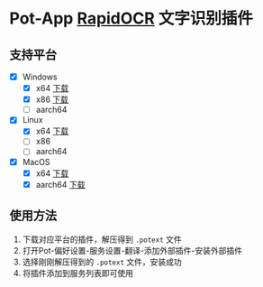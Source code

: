 # Pot-App [RapidOCR](https://github.com/RapidAI/RapidOcrOnnx) 文字识别插件

## 支持平台

- [x] Windows
  - [x] x64 [下载](https://gh.pylogmon.com/https://github.com/pot-app/pot-app-recognize-plugin-rapid/releases/latest/download/x86_64-pc-windows-msvc.zip)
  - [x] x86 [下载](https://gh.pylogmon.com/https://github.com/pot-app/pot-app-recognize-plugin-rapid/releases/latest/download/i686-pc-windows-msvc.zip)
  - [ ] aarch64
- [x] Linux
  - [x] x64 [下载](https://gh.pylogmon.com/https://github.com/pot-app/pot-app-recognize-plugin-rapid/releases/latest/download/x86_64-unknown-linux-gnu.zip)
  - [ ] x86
  - [ ] aarch64
- [x] MacOS
  - [x] x64 [下载](https://gh.pylogmon.com/https://github.com/pot-app/pot-app-recognize-plugin-rapid/releases/latest/download/x86_64-apple-darwin.zip)
  - [x] aarch64 [下载](https://gh.pylogmon.com/https://github.com/pot-app/pot-app-recognize-plugin-rapid/releases/latest/download/aarch64-apple-darwin.zip)

## 使用方法

1. 下载对应平台的插件，解压得到 `.potext` 文件
2. 打开Pot-偏好设置-服务设置-翻译-添加外部插件-安装外部插件
3. 选择刚刚解压得到的 `.potext` 文件，安装成功
4. 将插件添加到服务列表即可使用
